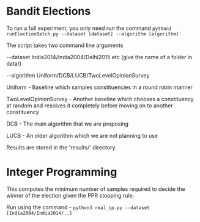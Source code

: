 # Bandit Elections

To run a full experiment, you only need run the command `python3 runElectionBatch.py --dataset [dataset] --algorithm [algorithm]'`

The script takes two command line arguments

--dataset India2014/India2004/Delhi2015 etc (give the name of a folder in data/)

--algorithm Uniform/DCB/LUCB/TwoLevelOpinionSurvey

Uniform - Baseline which samples constituencies in a round robin manner

TwoLevelOpinionSurvey - Another baseline which chooses a constituency at random and resolves it completely before moving on to another constituency

DCB - The main algorithm that we are proposing

LUCB - An older algorithm which we are not planning to use

Results are stored in the 'results/' directory.

# Integer Programming

This computes the minimum number of samples required to decide the winner of the election given the PPR stopping rule. 

Run using the command - `python3 real_ip.py --dataset [India2004/India2014/..]`